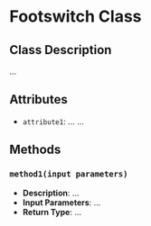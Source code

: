 # Footswitch Class

## Class Description
...

## Attributes
- `attribute1`: ...
...

## Methods
### `method1(input parameters)`
- **Description**: ...
- **Input Parameters**: ...
- **Return Type**: ...
